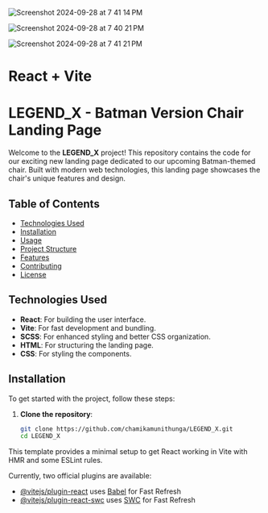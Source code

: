 
![Screenshot 2024-09-28 at 7 41 14 PM](https://github.com/user-attachments/assets/d890e665-8819-426d-bb9c-5aac30413f84)

![Screenshot 2024-09-28 at 7 40 21 PM](https://github.com/user-attachments/assets/c2bf97b2-5f6c-4ce0-8960-3b9e5c42d03f)

![Screenshot 2024-09-28 at 7 41 21 PM](https://github.com/user-attachments/assets/feecb756-f9d5-4669-afdb-15d6fc2cbe31)


# React + Vite

# LEGEND_X - Batman Version Chair Landing Page

Welcome to the **LEGEND_X** project! This repository contains the code for our exciting new landing page dedicated to our upcoming Batman-themed chair. Built with modern web technologies, this landing page showcases the chair's unique features and design.

## Table of Contents

- [Technologies Used](#technologies-used)
- [Installation](#installation)
- [Usage](#usage)
- [Project Structure](#project-structure)
- [Features](#features)
- [Contributing](#contributing)
- [License](#license)

## Technologies Used

- **React**: For building the user interface.
- **Vite**: For fast development and bundling.
- **SCSS**: For enhanced styling and better CSS organization.
- **HTML**: For structuring the landing page.
- **CSS**: For styling the components.

## Installation

To get started with the project, follow these steps:

1. **Clone the repository**:
   ```bash
   git clone https://github.com/chamikamunithunga/LEGEND_X.git
   cd LEGEND_X


This template provides a minimal setup to get React working in Vite with HMR and some ESLint rules.

Currently, two official plugins are available:

- [@vitejs/plugin-react](https://github.com/vitejs/vite-plugin-react/blob/main/packages/plugin-react/README.md) uses [Babel](https://babeljs.io/) for Fast Refresh
- [@vitejs/plugin-react-swc](https://github.com/vitejs/vite-plugin-react-swc) uses [SWC](https://swc.rs/) for Fast Refresh
